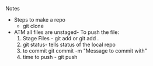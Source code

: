 Notes 
- Steps to make a repo
    - git clone <hyperlink>
- ATM all files are unstaged- To push the file:
    1. Stage Files - git add <FileName> or git add .
    2. git status- tells status of the local repo
    3. to commit git commit -m "Message to commit with"
    4. time to push - git push 


